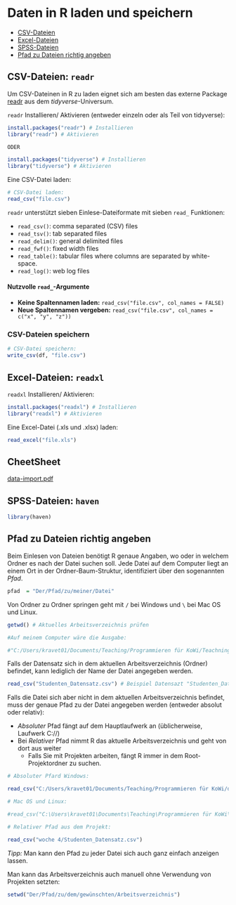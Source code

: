 # Daten in R laden und speichern

* [CSV-Dateien](#CSV-Dateien)
* [Excel-Dateien](#Excel-Dateien)
* [SPSS-Dateien](#SPSS-Dateien)
* [Pfad zu Dateien richtig angeben](#Pfad-zu-Dateien-richtig-angeben)



## CSV-Dateien: `readr`

Um CSV-Dateinen in R zu laden eignet sich am besten das externe Package [readr](https://readr.tidyverse.org/) aus dem *tidyverse*-Universum. 

`readr` Installieren/ Aktivieren (entweder einzeln oder als Teil von tidyverse):

```r
install.packages("readr") # Installieren
library("readr") # Aktivieren

ODER

install.packages("tidyverse") # Installieren
library("tidyverse") # Aktivieren
```
Eine CSV-Datei laden: 

```r
# CSV-Datei laden: 
read_csv("file.csv")
```

`readr` unterstützt sieben Einlese-Dateiformate mit sieben `read_` Funktionen:

* `read_csv()`: comma separated (CSV) files
* `read_tsv()`: tab separated files
* `read_delim()`: general delimited files
* `read_fwf()`: fixed width files
* `read_table()`: tabular files where columns are separated by white-space.
* `read_log()`: web log files

#### Nutzvolle `read_`-Argumente

* **Keine Spaltennamen laden:** `read_csv("file.csv", col_names = FALSE)`
* **Neue Spaltennamen vergeben:** `read_csv("file.csv", col_names = c("x", "y", "z"))`

### CSV-Dateien speichern

```r
# CSV-Datei speichern:
write_csv(df, "file.csv") 
```

## Excel-Dateien: `readxl` 

`readxl` Installieren/ Aktivieren:

```r
install.packages("readxl") # Installieren
library("readxl") # Aktivieren
```

Eine Excel-Datei (.xls und .xlsx) laden: 

```r
read_excel("file.xls")
```
## CheetSheet

[data-import.pdf](https://github.com/rstudio/cheatsheets/blob/main/data-import.pdf)

## SPSS-Dateien: `haven`

```r
library(haven)
```

## Pfad zu Dateien richtig angeben

Beim Einlesen von Dateien benötigt R genaue Angaben, wo oder in welchem Ordner es nach der Datei suchen soll. Jede Datei auf dem Computer liegt an einem Ort in der Ordner-Baum-Struktur, identifiziert über den sogenannten *Pfad*.
 
```r
pfad  = "Der/Pfad/zu/meiner/Datei"
```

Von Ordner zu Ordner springen geht mit `/` bei Windows und `\` bei Mac OS und Linux. 

```r
getwd() # Aktuelles Arbeitsverzeichnis prüfen

#Auf meinem Computer wäre die Ausgabe: 

#"C:/Users/kravet01/Documents/Teaching/Programmieren für KoWi/Teachning_R_WS21"
```

Falls der Datensatz sich in dem aktuellen Arbeitsverzeichnis (Ordner) befindet, kann lediglich der Name der Datei angegeben werden. 

```r
read_csv("Studenten_Datensatz.csv") # Beispiel Datensazt "Studenten_Datensatz.csv"
```

Falls die Datei sich aber nicht in dem aktuellen Arbeitsverzeichnis befindet, muss der genaue Pfad zu der Datei angegeben werden (entweder absolut oder relativ): 

* *Absoluter* Pfad fängt auf dem Hauptlaufwerk an (üblicherweise, Laufwerk C://)
* Bei *Relativer* Pfad nimmt R das aktuelle Arbeitsverzeichnis
und geht von dort aus weiter
    - Falls Sie mit Projekten arbeiten, fängt R immer in dem Root-Projektordner zu suchen. 

```r
# Absoluter Pfard Windows: 

read_csv("C:/Users/kravet01/Documents/Teaching/Programmieren für KoWi/datasets/Studenten_Datensatz.csv")

# Mac OS und Linux:

#read_csv("C:\Users\kravet01\Documents\Teaching\Programmieren für KoWi\datasets\Studenten_Datensatz.csv")
```
```r
# Relativer Pfad aus dem Projekt:

read_csv("woche 4/Studenten_Datensatz.csv")
```

*Tipp:* Man kann den Pfad zu jeder Datei sich auch ganz einfach anzeigen lassen. 


Man kann das Arbeitsverzeichnis auch manuell ohne Verwendung von Projekten setzten: 

```r
setwd("Der/Pfad/zu/dem/gewünschten/Arbeitsverzeichnis")
```
